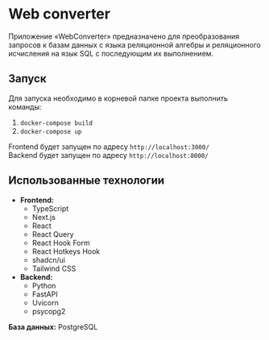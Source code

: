 # Web converter

Приложение «WebConverter» предназначено для преобразования запросов к базам данных с языка реляционной алгебры и реляционного исчисления на язык SQL с последующим их выполнением.

## Запуск

Для запуска необходимо в корневой папке проекта выполнить команды:

1. `docker-compose build`
2. `docker-compose up`

Frontend будет запущен по адресу `http://localhost:3000/`  
Backend будет запущен по адресу `http://localhost:8000/`

## Использованные технологии

- **Frontend:**
  - TypeScript
  - Next.js
  - React
  - React Query
  - React Hook Form
  - React Hotkeys Hook
  - shadcn/ui
  - Tailwind CSS
- **Backend:**
  - Python
  - FastAPI
  - Uvicorn
  - psycopg2

**База данных:** PostgreSQL
